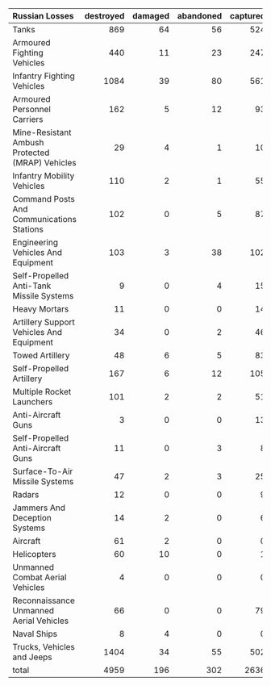 | Russian Losses                                   |   destroyed |   damaged |   abandoned |   captured |   total |
|:-------------------------------------------------|------------:|----------:|------------:|-----------:|--------:|
| Tanks                                            |         869 |        64 |          56 |        524 |    1513 |
| Armoured Fighting Vehicles                       |         440 |        11 |          23 |        247 |     721 |
| Infantry Fighting Vehicles                       |        1084 |        39 |          80 |        561 |    1764 |
| Armoured Personnel Carriers                      |         162 |         5 |          12 |         93 |     272 |
| Mine-Resistant Ambush Protected  (MRAP) Vehicles |          29 |         4 |           1 |         10 |      44 |
| Infantry Mobility Vehicles                       |         110 |         2 |           1 |         55 |     168 |
| Command Posts And Communications Stations        |         102 |         0 |           5 |         87 |     194 |
| Engineering Vehicles And Equipment               |         103 |         3 |          38 |        102 |     246 |
| Self-Propelled Anti-Tank Missile Systems         |           9 |         0 |           4 |         15 |      28 |
| Heavy Mortars                                    |          11 |         0 |           0 |         14 |      25 |
| Artillery Support Vehicles And Equipment         |          34 |         0 |           2 |         46 |      82 |
| Towed Artillery                                  |          48 |         6 |           5 |         83 |     142 |
| Self-Propelled Artillery                         |         167 |         6 |          12 |        105 |     290 |
| Multiple Rocket Launchers                        |         101 |         2 |           2 |         51 |     156 |
| Anti-Aircraft Guns                               |           3 |         0 |           0 |         13 |      16 |
| Self-Propelled Anti-Aircraft Guns                |          11 |         0 |           3 |          8 |      22 |
| Surface-To-Air Missile Systems                   |          47 |         2 |           3 |         25 |      77 |
| Radars                                           |          12 |         0 |           0 |          9 |      21 |
| Jammers And Deception Systems                    |          14 |         2 |           0 |          6 |      22 |
| Aircraft                                         |          61 |         2 |           0 |          0 |      63 |
| Helicopters                                      |          60 |        10 |           0 |          1 |      71 |
| Unmanned Combat Aerial Vehicles                  |           4 |         0 |           0 |          0 |       4 |
| Reconnaissance Unmanned Aerial Vehicles          |          66 |         0 |           0 |         79 |     145 |
| Naval Ships                                      |           8 |         4 |           0 |          0 |      12 |
| Trucks, Vehicles and Jeeps                       |        1404 |        34 |          55 |        502 |    1995 |
| total                                            |        4959 |       196 |         302 |       2636 |    8093 |